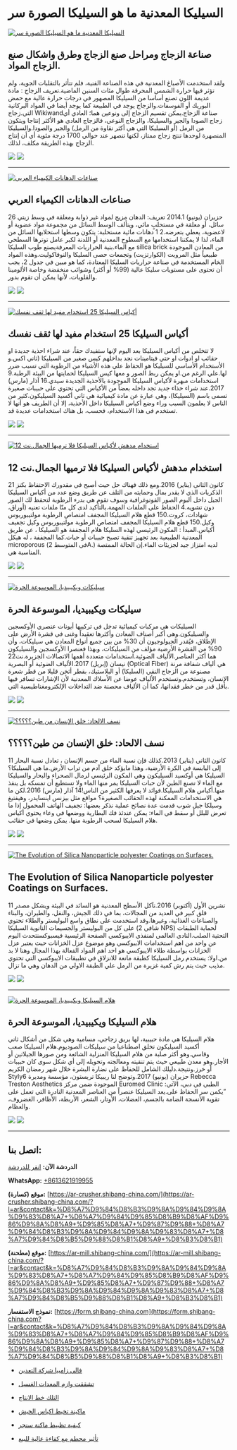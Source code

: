 # السيليكا المعدنية ما هو السيليكا الصورة سر

<a href="https://swt.shibang-china.com/?l=ar&img&k=%D8%A7%D9%84%D8%B3%D9%8A%D9%84%D9%8A%D9%83%D8%A7+%D8%A7%D9%84%D9%85%D8%B9%D8%AF%D9%86%D9%8A%D8%A9+%D9%85%D8%A7+%D9%87%D9%88+%D8%A7%D9%84%D8%B3%D9%8A%D9%84%D9%8A%D9%83%D8%A7+%D8%A7%D9%84%D8%B5%D9%88%D8%B1%D8%A9+%D8%B3%D8%B1" target="_blank">![السيليكا المعدنية ما هو السيليكا الصورة سر](http://static.shibang-china.com/all-800x300/1051.jpg)</a>

## صناعة الزجاج ومراحل صنع الزجاج وطرق واشكال صنع الزجاج المواد.
ولقد استخدمت الأصباغ المعدنية في هذه الصناعة الفنية، فلم تتأثر بالتقلبات الجوية، ولم تؤثر فيها حرارة الشمس المحرقة طوال مئات السنين الماضية.تعريف الزجاج : مادة عديمة اللون تصنع أساسا من السيليكا المصهور في درجات حرارة عالية مع حمض البوريك أو الفوسفات.والزجاج يوجد في الطبيعة كما يوجد أيضا في المواد البركانية التي.زجاج Wikiwandصناعة الزجاج.يمكن تقسيم الزجاج إلى ونوعين هما؛ العادي أي زجاج الصودا والجير والسيليكا، والزجاج النوعي، فالزجاج العادي هو الأكثر إنتاجا ويتكون من الرمل (أو السيليكا التي هي أكثر نقاوة من الرمل) والجير والصودا.والسيليكا المنصهرة لوحدها تنتج زجاج ممتاز، لكنها تنصهر عند حوالي 1700 درجة مئوية أي أن إنتاج الزجاج بهذه الطريقة مكلف، لذلك.


<a href="https://whatsapp.shibangsoft.com/WhatsApp.php" target="_blank" title="WhatsApp">![](http://static.shibang-china.com/icon/whatsapp.png)</a> <a href="https://swt.shibang-china.com/?l=ar&icon&k=%D8%A7%D9%84%D8%B3%D9%8A%D9%84%D9%8A%D9%83%D8%A7+%D8%A7%D9%84%D9%85%D8%B9%D8%AF%D9%86%D9%8A%D8%A9+%D9%85%D8%A7+%D9%87%D9%88+%D8%A7%D9%84%D8%B3%D9%8A%D9%84%D9%8A%D9%83%D8%A7+%D8%A7%D9%84%D8%B5%D9%88%D8%B1%D8%A9+%D8%B3%D8%B1" target="_blank">![](http://static.shibang-china.com/icon/chat-ar.png)</a>

---

<a href="https://swt.shibang-china.com/?l=ar&img&k=%D8%A7%D9%84%D8%B3%D9%8A%D9%84%D9%8A%D9%83%D8%A7+%D8%A7%D9%84%D9%85%D8%B9%D8%AF%D9%86%D9%8A%D8%A9+%D9%85%D8%A7+%D9%87%D9%88+%D8%A7%D9%84%D8%B3%D9%8A%D9%84%D9%8A%D9%83%D8%A7+%D8%A7%D9%84%D8%B5%D9%88%D8%B1%D8%A9+%D8%B3%D8%B1" target="_blank">![صناعات الدهانات الكيمياء العربي](http://static.shibang-china.com/all-800x300/1344.jpg)</a>

## صناعات الدهانات الكيمياء العربي
26 حزيران (يونيو) 2014.1 تعريف: الدهان مزيج لمواد غير ذوابة ومعلقة في وسط زيتي سائل، أو معلقة في مستحلبٍ مائي، ويتألف الوسط السائل من مجموعة مواد عضوية أو لاعضوية، يعطي بتعرضه.2 1 دهانات مائية مستحلبة: يتكون وسطها استحلابها السائل من الماء، لذا لا يمكننا استخدامها مع السطوح المعدنية أو اللدنة لكبر عامل توترها السطحي مع الماء.بنية الحراريات المعرفةيصنع طوب السليكا silica brick من المعادن الموجودة طبيعياً مثل المرويت (الكوارتزيت) وتجمعات حصى السليكا والنوفاكوليت.وهذه المواد الخام المستخدمة في صناعة حراريات السليكا المعتادة، كما هو مبين في جدول 2، يجب أن تحتوى على مستويات سليكا عالية (99% أو أكثر) وشوائب منخفضة وخاصة الألومينا والقلويات، لأنها يمكن أن تقوم بدور.


<a href="https://whatsapp.shibangsoft.com/WhatsApp.php" target="_blank" title="WhatsApp">![](http://static.shibang-china.com/icon/whatsapp.png)</a> <a href="https://swt.shibang-china.com/?l=ar&icon&k=%D8%A7%D9%84%D8%B3%D9%8A%D9%84%D9%8A%D9%83%D8%A7+%D8%A7%D9%84%D9%85%D8%B9%D8%AF%D9%86%D9%8A%D8%A9+%D9%85%D8%A7+%D9%87%D9%88+%D8%A7%D9%84%D8%B3%D9%8A%D9%84%D9%8A%D9%83%D8%A7+%D8%A7%D9%84%D8%B5%D9%88%D8%B1%D8%A9+%D8%B3%D8%B1" target="_blank">![](http://static.shibang-china.com/icon/chat-ar.png)</a>

---

<a href="https://swt.shibang-china.com/?l=ar&img&k=%D8%A7%D9%84%D8%B3%D9%8A%D9%84%D9%8A%D9%83%D8%A7+%D8%A7%D9%84%D9%85%D8%B9%D8%AF%D9%86%D9%8A%D8%A9+%D9%85%D8%A7+%D9%87%D9%88+%D8%A7%D9%84%D8%B3%D9%8A%D9%84%D9%8A%D9%83%D8%A7+%D8%A7%D9%84%D8%B5%D9%88%D8%B1%D8%A9+%D8%B3%D8%B1" target="_blank">![أكياس السيليكا 25 استخدام مفيد لها ثقف نفسك](http://static.shibang-china.com/all-800x300/276.jpg)</a>

## أكياس السيليكا 25 استخدام مفيد لها ثقف نفسك
لا تتخلص من أكياس السيليكا بعد اليوم لإنها ستفيدك حقاً، عند شراء احذية جديدة او حقائب او ادوات او حتي فيتامينات نجد بداخلهم كيس صغير من السيليكا (ثاني اكس.و الأستخدام الأساسي للسيليكا هو الحفاظ علي هذه الأشياء من الرطوبة التي تسبب ضرر لها.علي الرغم من.او يمكن ربط الصور و معها كيس السيليكا لحمايتها من البيئة الرطبة.9 استخدامات مبهرة لأكياس السيليكا الموجودة بالأحذية الجديدة سيدي.16 آذار (مارس) 2017.عند شراء حذاء جديد تجد داخله بعضاً من الأكياس التي تحتوي على حبيبات صغيرة تسمى باسم (السيليكا)، وهي عبارة عن مادة كيميائية هي ثاني أكسيد السيليكون.كثير من الناس لا يعلمون السبب وراء وضع أكياس السيليكا داخل الأحذية، إلا أن الطريف هو أنها لا تستخدم في هذا الاستخدام، فحسب، بل هناك استخدامات عديدة قد.


<a href="https://whatsapp.shibangsoft.com/WhatsApp.php" target="_blank" title="WhatsApp">![](http://static.shibang-china.com/icon/whatsapp.png)</a> <a href="https://swt.shibang-china.com/?l=ar&icon&k=%D8%A7%D9%84%D8%B3%D9%8A%D9%84%D9%8A%D9%83%D8%A7+%D8%A7%D9%84%D9%85%D8%B9%D8%AF%D9%86%D9%8A%D8%A9+%D9%85%D8%A7+%D9%87%D9%88+%D8%A7%D9%84%D8%B3%D9%8A%D9%84%D9%8A%D9%83%D8%A7+%D8%A7%D9%84%D8%B5%D9%88%D8%B1%D8%A9+%D8%B3%D8%B1" target="_blank">![](http://static.shibang-china.com/icon/chat-ar.png)</a>

---

<a href="https://swt.shibang-china.com/?l=ar&img&k=%D8%A7%D9%84%D8%B3%D9%8A%D9%84%D9%8A%D9%83%D8%A7+%D8%A7%D9%84%D9%85%D8%B9%D8%AF%D9%86%D9%8A%D8%A9+%D9%85%D8%A7+%D9%87%D9%88+%D8%A7%D9%84%D8%B3%D9%8A%D9%84%D9%8A%D9%83%D8%A7+%D8%A7%D9%84%D8%B5%D9%88%D8%B1%D8%A9+%D8%B3%D8%B1" target="_blank">![12 استخدام مدهش لأكياس السيليكا فلا ترميها الجمال.نت](http://static.shibang-china.com/all-800x300/875.jpg)</a>

## 12 استخدام مدهش لأكياس السيليكا فلا ترميها الجمال.نت
21 كانون الثاني (يناير) 2016.ومع ذلك فهناك حل حيث أصبح في مقدورك الاحتفاظ بكنز الذكريات الذي لا يقدر بمال وحمايته من التلف عن طريق وضع عدد من أكياس السيليكا الجيل داخل ألبوم الصور الفوتوغرافية وسوف تقوم هي بدرء الرطوبة لتحفظ لك الصور دون تشويه.4 الحفاظ على الملفات المهمة.بالتأكيد لدى كل منّا ملفات تعنيه (أوراق، شهادات، كروت.150 قطع هلام السيليكا المجفف امتصاص الرطوبة مولتيبوربوس وكيل.150 قطع هلام السيليكا المجفف امتصاص الرطوبة مولتيبوربوس وكيل تجفيف أكياس.المبدأ : المكون الرئيسي لهذه السليكا هلام المجففة هو السيليكا ، عن طريق المعدنية الطبيعية بعد تجهيز تنقية تصبح حبيبات أو حبات.كما المجففة ، له هيكل microporous (في المتوسط ​​2A.) لديه امتزاز جيد لجزيئات الماء.إن الحالة الممتصة المناسبة هي.


<a href="https://whatsapp.shibangsoft.com/WhatsApp.php" target="_blank" title="WhatsApp">![](http://static.shibang-china.com/icon/whatsapp.png)</a> <a href="https://swt.shibang-china.com/?l=ar&icon&k=%D8%A7%D9%84%D8%B3%D9%8A%D9%84%D9%8A%D9%83%D8%A7+%D8%A7%D9%84%D9%85%D8%B9%D8%AF%D9%86%D9%8A%D8%A9+%D9%85%D8%A7+%D9%87%D9%88+%D8%A7%D9%84%D8%B3%D9%8A%D9%84%D9%8A%D9%83%D8%A7+%D8%A7%D9%84%D8%B5%D9%88%D8%B1%D8%A9+%D8%B3%D8%B1" target="_blank">![](http://static.shibang-china.com/icon/chat-ar.png)</a>

---

<a href="https://swt.shibang-china.com/?l=ar&img&k=%D8%A7%D9%84%D8%B3%D9%8A%D9%84%D9%8A%D9%83%D8%A7+%D8%A7%D9%84%D9%85%D8%B9%D8%AF%D9%86%D9%8A%D8%A9+%D9%85%D8%A7+%D9%87%D9%88+%D8%A7%D9%84%D8%B3%D9%8A%D9%84%D9%8A%D9%83%D8%A7+%D8%A7%D9%84%D8%B5%D9%88%D8%B1%D8%A9+%D8%B3%D8%B1" target="_blank">![سيليكات ويكيبيديا، الموسوعة الحرة](http://static.shibang-china.com/all-800x300/1281.jpg)</a>

## سيليكات ويكيبيديا، الموسوعة الحرة
السيليكات هي مركبات كيميائية تدخل في تركيبها أيونات عنصري الأوكسجين والسيليكون.وهي أكبر أصناف المعادن وأكثرها تعقيداً وغنى في قشرة الأرض على الإطلاق، فيُقدر الجيولوجيون أن 30% من بين جميع أنواع المعادن هي سيليكات، وأن 90% من القشرة الأرضية مؤلف من السيليكات، وبهذا فعنصرا الأوكسجين والسيليكون هما أكثر العناصر.الألياف الضوئية.استخدامات متعددة أهمها الاتصالات الجزيرة.نت22 نيسان (إبريل) 2017.الألياف الضوئية أو البصرية (Optical Fiber) هي ألياف شفافة مرنة مصنوعة من الزجاج النقي (السليكا) أو البلاستيك، بقطر أثخن قليلا من قطر شعرة الإنسان، وتستخدم.وتستخدم الألياف عوضا عن الأسلاك المعدنية لأن الإشارات تسافر فيها بأقل قدر من خطر فقدانها، كما أن الألياف محصنة ضد التداخلات الإلكترومغناطيسية التي.


<a href="https://whatsapp.shibangsoft.com/WhatsApp.php" target="_blank" title="WhatsApp">![](http://static.shibang-china.com/icon/whatsapp.png)</a> <a href="https://swt.shibang-china.com/?l=ar&icon&k=%D8%A7%D9%84%D8%B3%D9%8A%D9%84%D9%8A%D9%83%D8%A7+%D8%A7%D9%84%D9%85%D8%B9%D8%AF%D9%86%D9%8A%D8%A9+%D9%85%D8%A7+%D9%87%D9%88+%D8%A7%D9%84%D8%B3%D9%8A%D9%84%D9%8A%D9%83%D8%A7+%D8%A7%D9%84%D8%B5%D9%88%D8%B1%D8%A9+%D8%B3%D8%B1" target="_blank">![](http://static.shibang-china.com/icon/chat-ar.png)</a>

---

<a href="https://swt.shibang-china.com/?l=ar&img&k=%D8%A7%D9%84%D8%B3%D9%8A%D9%84%D9%8A%D9%83%D8%A7+%D8%A7%D9%84%D9%85%D8%B9%D8%AF%D9%86%D9%8A%D8%A9+%D9%85%D8%A7+%D9%87%D9%88+%D8%A7%D9%84%D8%B3%D9%8A%D9%84%D9%8A%D9%83%D8%A7+%D8%A7%D9%84%D8%B5%D9%88%D8%B1%D8%A9+%D8%B3%D8%B1" target="_blank">![نسف الالحاد: خلق الإنسان من طين؟؟؟؟؟](http://static.shibang-china.com/all-800x300/427.jpg)</a>

## نسف الالحاد: خلق الإنسان من طين؟؟؟؟؟
11 كانون الثاني (يناير) 2013.كذلك فإن نسبة الماء من جسم الإنسان ، تعادل نسبة البحار إلى اليابسة في الكرة الأرضية، وهذا مايؤكد خلق آدم من تراب الأرض.ما هي السيليكا؟ السيليكا هي أوكسيد السيليكون وهي المكون الرئيسي لرمال الصحراء والبحار والسيليكا مع الماء لا تصنع الطين لأن حبات السيليكا يمر منها الماء ولا تستطيع أن تمسكه بل ينفذ منها.أكياس هلام السيليكا.فوائد لا يعرفها الكثير من الناس!14 آذار (مارس) 2016.لكن ما هي الاستخدامات الممكنة لهذه الحقائب الصغيرة؟ مواقع مثل بيزنس اينسايدر، وهيفتيغ وسيلكا جيل شوب قدمت عدة نصائح عملية نذكر بعضها: تجفيف الهاتف المحمول إذا ما تعرض للبلل أو سقط في الماء: يمكن عندئذ فك البطارية ووضعها في وعاء يحتوي أكياس هلام السيليكا لسحب الرطوبة منها. يمكن وضعها في حقائب.


<a href="https://whatsapp.shibangsoft.com/WhatsApp.php" target="_blank" title="WhatsApp">![](http://static.shibang-china.com/icon/whatsapp.png)</a> <a href="https://swt.shibang-china.com/?l=ar&icon&k=%D8%A7%D9%84%D8%B3%D9%8A%D9%84%D9%8A%D9%83%D8%A7+%D8%A7%D9%84%D9%85%D8%B9%D8%AF%D9%86%D9%8A%D8%A9+%D9%85%D8%A7+%D9%87%D9%88+%D8%A7%D9%84%D8%B3%D9%8A%D9%84%D9%8A%D9%83%D8%A7+%D8%A7%D9%84%D8%B5%D9%88%D8%B1%D8%A9+%D8%B3%D8%B1" target="_blank">![](http://static.shibang-china.com/icon/chat-ar.png)</a>

---

<a href="https://swt.shibang-china.com/?l=ar&img&k=%D8%A7%D9%84%D8%B3%D9%8A%D9%84%D9%8A%D9%83%D8%A7+%D8%A7%D9%84%D9%85%D8%B9%D8%AF%D9%86%D9%8A%D8%A9+%D9%85%D8%A7+%D9%87%D9%88+%D8%A7%D9%84%D8%B3%D9%8A%D9%84%D9%8A%D9%83%D8%A7+%D8%A7%D9%84%D8%B5%D9%88%D8%B1%D8%A9+%D8%B3%D8%B1" target="_blank">![The Evolution of Silica Nanoparticle polyester Coatings on Surfaces.](http://static.shibang-china.com/all-800x300/764.jpg)</a>

## The Evolution of Silica Nanoparticle polyester Coatings on Surfaces.
11 تشرين الأول (أكتوبر) 2016.تآكل الأسطح المعدنية هو السائد في البيئة ويشكل مصدر قلق كبير في العديد من المجالات، بما في ذلك الجيش، والنقل، والطيران، والبناء والصناعات الغذائية، وغيرها.وقد استخدمت على نطاق واسع البوليستر والطلاء تحتوي على كل من البوليستر والجسيمات النانوية السيليكا (شافي 2 NPS) لحماية الطبقات التحتية الصلب.النادي العالمي لمنفذي الايبوكسي الصفحة الرئيسية فيسبوكسنتحدث اليوم عن واحد من اهم استخدامات الايبوكسي وهو موضوع عزل الخزانات حيث يعتبر عزل الخزانات بواسطة طلاء الايبوكسي هو احد اهم المواد الفعالة بهذا المجال وهنا لا بد من.اولا: يستخدم رمل السيليكا كطبقة مانعة للانزلاق في تطبيقات الايبوكسي التي تحتوي مذيب حيث يتم رش كمية غزيرة من الرمل علي الطبقة الاولي من الدهان وهي ما تزال.


<a href="https://whatsapp.shibangsoft.com/WhatsApp.php" target="_blank" title="WhatsApp">![](http://static.shibang-china.com/icon/whatsapp.png)</a> <a href="https://swt.shibang-china.com/?l=ar&icon&k=%D8%A7%D9%84%D8%B3%D9%8A%D9%84%D9%8A%D9%83%D8%A7+%D8%A7%D9%84%D9%85%D8%B9%D8%AF%D9%86%D9%8A%D8%A9+%D9%85%D8%A7+%D9%87%D9%88+%D8%A7%D9%84%D8%B3%D9%8A%D9%84%D9%8A%D9%83%D8%A7+%D8%A7%D9%84%D8%B5%D9%88%D8%B1%D8%A9+%D8%B3%D8%B1" target="_blank">![](http://static.shibang-china.com/icon/chat-ar.png)</a>

---

<a href="https://swt.shibang-china.com/?l=ar&img&k=%D8%A7%D9%84%D8%B3%D9%8A%D9%84%D9%8A%D9%83%D8%A7+%D8%A7%D9%84%D9%85%D8%B9%D8%AF%D9%86%D9%8A%D8%A9+%D9%85%D8%A7+%D9%87%D9%88+%D8%A7%D9%84%D8%B3%D9%8A%D9%84%D9%8A%D9%83%D8%A7+%D8%A7%D9%84%D8%B5%D9%88%D8%B1%D8%A9+%D8%B3%D8%B1" target="_blank">![هلام السيليكا ويكيبيديا، الموسوعة الحرة](http://static.shibang-china.com/all-800x300/344.jpg)</a>

## هلام السيليكا ويكيبيديا، الموسوعة الحرة
هلام السيليكا هي مادة حبيبية، لها بريق زجاجي، مسامية وهي شكل من أشكال ثاني أكسيد السيليكون تخلق اصطناعيا من سيليكات الصوديوم.هلام السيليكا صعب وقاسي.وهو أكثر صلبة من هلام السيليكا المنزلية الشائعة ومن صورها الجيلاتين أو الأجار.وهو معدن طبيعي حيث يتم تنقيته ومعالجته وتحويله إلى أي شكل سوى كان حبيبات أو خرز.ونتيجة.دليلك الشامل للحفاظ على نضارة البشرة خلال شهر رمضان الكريم Styly6 حزيران (يونيو) 2017.وتوضح لنا ريبيكا تريستون، مؤسسة ومديرة Rebecca Treston Aesthetics الموجودة ضمن مركز Euromed Clinic الطبي في دبي، الآتي: ”يكمن سر الحفاظ على.يعد السيليكا عنصراً من العناصر المعدنية النادرة التي تعمل على تقوية الأنسجة الضامة بالجسم، العضلات، الأوتار، الشعر، الأربطة، الأظافر، الغضروف، والعظام.


<a href="https://whatsapp.shibangsoft.com/WhatsApp.php" target="_blank" title="WhatsApp">![](http://static.shibang-china.com/icon/whatsapp.png)</a> <a href="https://swt.shibang-china.com/?l=ar&icon&k=%D8%A7%D9%84%D8%B3%D9%8A%D9%84%D9%8A%D9%83%D8%A7+%D8%A7%D9%84%D9%85%D8%B9%D8%AF%D9%86%D9%8A%D8%A9+%D9%85%D8%A7+%D9%87%D9%88+%D8%A7%D9%84%D8%B3%D9%8A%D9%84%D9%8A%D9%83%D8%A7+%D8%A7%D9%84%D8%B5%D9%88%D8%B1%D8%A9+%D8%B3%D8%B1" target="_blank">![](http://static.shibang-china.com/icon/chat-ar.png)</a>

---
## اتصل بنا:

**الدردشة الآن:** [انقر للدردشة](https://swt.shibang-china.com?l=ar&contact&k=%D8%A7%D9%84%D8%B3%D9%8A%D9%84%D9%8A%D9%83%D8%A7+%D8%A7%D9%84%D9%85%D8%B9%D8%AF%D9%86%D9%8A%D8%A9+%D9%85%D8%A7+%D9%87%D9%88+%D8%A7%D9%84%D8%B3%D9%8A%D9%84%D9%8A%D9%83%D8%A7+%D8%A7%D9%84%D8%B5%D9%88%D8%B1%D8%A9+%D8%B3%D8%B1)

**WhatsApp:**  [+8613621919955](https://whatsapp.shibangsoft.com/WhatsApp.php)

**موقع (كسارة):** [https://ar-crusher.shibang-china.com/](https://ar-crusher.shibang-china.com/?l=ar&contact&k=%D8%A7%D9%84%D8%B3%D9%8A%D9%84%D9%8A%D9%83%D8%A7+%D8%A7%D9%84%D9%85%D8%B9%D8%AF%D9%86%D9%8A%D8%A9+%D9%85%D8%A7+%D9%87%D9%88+%D8%A7%D9%84%D8%B3%D9%8A%D9%84%D9%8A%D9%83%D8%A7+%D8%A7%D9%84%D8%B5%D9%88%D8%B1%D8%A9+%D8%B3%D8%B1)

**موقع (مطحنة):** [https://ar-mill.shibang-china.com/](https://ar-mill.shibang-china.com/?l=ar&contact&k=%D8%A7%D9%84%D8%B3%D9%8A%D9%84%D9%8A%D9%83%D8%A7+%D8%A7%D9%84%D9%85%D8%B9%D8%AF%D9%86%D9%8A%D8%A9+%D9%85%D8%A7+%D9%87%D9%88+%D8%A7%D9%84%D8%B3%D9%8A%D9%84%D9%8A%D9%83%D8%A7+%D8%A7%D9%84%D8%B5%D9%88%D8%B1%D8%A9+%D8%B3%D8%B1)

**نموذج الاستفسار:** [https://form.shibang-china.com](https://form.shibang-china.com?l=ar&contact&k=%D8%A7%D9%84%D8%B3%D9%8A%D9%84%D9%8A%D9%83%D8%A7+%D8%A7%D9%84%D9%85%D8%B9%D8%AF%D9%86%D9%8A%D8%A9+%D9%85%D8%A7+%D9%87%D9%88+%D8%A7%D9%84%D8%B3%D9%8A%D9%84%D9%8A%D9%83%D8%A7+%D8%A7%D9%84%D8%B5%D9%88%D8%B1%D8%A9+%D8%B3%D8%B1)

* [فالى زامبيا شركة التعدين](../22/%D9%81%D8%A7%D9%84%D9%89%20%D8%B2%D8%A7%D9%85%D8%A8%D9%8A%D8%A7%20%D8%B4%D8%B1%D9%83%D8%A9%20%D8%A7%D9%84%D8%AA%D8%B9%D8%AF%D9%8A%D9%86.md)

* [تشققت وازم المعدات الغسيل](../23/%D8%AA%D8%B4%D9%82%D9%82%D8%AA%20%D9%88%D8%A7%D8%B2%D9%85%20%D8%A7%D9%84%D9%85%D8%B9%D8%AF%D8%A7%D8%AA%20%D8%A7%D9%84%D8%BA%D8%B3%D9%8A%D9%84.md)

* [التلك خط الانتاج](../21/%D8%A7%D9%84%D8%AA%D9%84%D9%83%20%D8%AE%D8%B7%20%D8%A7%D9%84%D8%A7%D9%86%D8%AA%D8%A7%D8%AC.md)

* [ماكينة تخيط اكياس الخيش](../22/%D9%85%D8%A7%D9%83%D9%8A%D9%86%D8%A9%20%D8%AA%D8%AE%D9%8A%D8%B7%20%D8%A7%D9%83%D9%8A%D8%A7%D8%B3%20%D8%A7%D9%84%D8%AE%D9%8A%D8%B4.md)

* [كيفية تظبيط ماكنة سنجر](../21/%D9%83%D9%8A%D9%81%D9%8A%D8%A9%20%D8%AA%D8%B8%D8%A8%D9%8A%D8%B7%20%D9%85%D8%A7%D9%83%D9%86%D8%A9%20%D8%B3%D9%86%D8%AC%D8%B1.md)

* [تأثير محطم مع كفاءة عالية للبيع](../23/%D8%AA%D8%A3%D8%AB%D9%8A%D8%B1%20%D9%85%D8%AD%D8%B7%D9%85%20%D9%85%D8%B9%20%D9%83%D9%81%D8%A7%D8%A1%D8%A9%20%D8%B9%D8%A7%D9%84%D9%8A%D8%A9%20%D9%84%D9%84%D8%A8%D9%8A%D8%B9.md)
